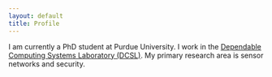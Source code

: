 ```yaml
---
layout: default
title: Profile
---
```


I am currently a PhD student at Purdue University. I work in the
[Dependable Computing Systems Laboratory (DCSL)](https://engineering.purdue.edu/dcsl/index.html).
My primary research area is sensor networks and security.
